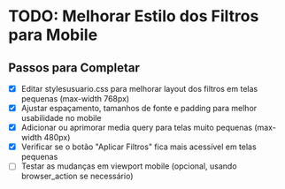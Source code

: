 # TODO: Melhorar Estilo dos Filtros para Mobile

## Passos para Completar
- [x] Editar stylesusuario.css para melhorar layout dos filtros em telas pequenas (max-width 768px)
- [x] Ajustar espaçamento, tamanhos de fonte e padding para melhor usabilidade no mobile
- [x] Adicionar ou aprimorar media query para telas muito pequenas (max-width 480px)
- [x] Verificar se o botão "Aplicar Filtros" fica mais acessível em telas pequenas
- [ ] Testar as mudanças em viewport mobile (opcional, usando browser_action se necessário)
